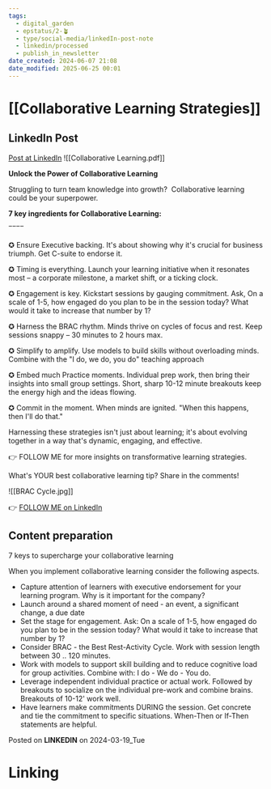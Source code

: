 ```yaml
---
tags:
  - digital_garden
  - epstatus/2-🪴
  - type/social-media/linkedIn-post-note
  - linkedin/processed
  - publish_in_newsletter
date_created: 2024-06-07 21:08
date_modified: 2025-06-25 00:01
---
```

# [[Collaborative Learning Strategies]]

## LinkedIn Post

[Post at LinkedIn](https://www.linkedin.com/posts/sebastiankamilli_7-ingredients-for-collaborative-learning-activity-7175770545857167360-0ryR?utm_source=share&utm_medium=member_desktop)
![[Collaborative Learning.pdf]]

**Unlock the Power of Collaborative Learning** 

Struggling to turn team knowledge into growth?  Collaborative learning could be your superpower.

**7 key ingredients for Collaborative Learning:**

‾‾‾‾

✪ Ensure Executive backing. It's about showing why it's crucial for business triumph. Get C-suite to endorse it.

✪ Timing is everything. Launch your learning initiative when it resonates most – a corporate milestone, a market shift, or a ticking clock. 

✪ Engagement is key. Kickstart sessions by gauging commitment. Ask, On a scale of 1-5, how engaged do you plan to be in the session today? What would it take to increase that number by 1?

✪ Harness the BRAC rhythm. Minds thrive on cycles of focus and rest. Keep sessions snappy – 30 minutes to 2 hours max.

✪ Simplify to amplify. Use models to build skills without overloading minds. Combine with the "I do, we do, you do" teaching approach

✪ Embed much Practice moments. Individual prep work, then bring their insights into small group settings. Short, sharp 10-12 minute breakouts keep the energy high and the ideas flowing.

✪ Commit in the moment. When minds are ignited. "When this happens, then I'll do that." 

Harnessing these strategies isn't just about learning; it's about evolving together in a way that's dynamic, engaging, and effective.

👉 FOLLOW ME for more insights on transformative learning strategies.

What's YOUR best collaborative learning tip? Share in the comments!

![[BRAC Cycle.jpg]]

👉 [FOLLOW ME on LinkedIn](https://www.linkedin.com/comm/mynetwork/discovery-see-all?usecase=PEOPLE_FOLLOWS&followMember=sebastiankamilli)

## Content preparation

7 keys to supercharge your collaborative learning

When you implement collaborative learning consider the following aspects.

+ Capture attention of learners with executive endorsement for your learning program. Why is it important for the company?
+ Launch around a shared moment of need - an event, a significant change, a due date
+ Set the stage for engagement. Ask: On a scale of 1-5, how engaged do you plan to be in the session today? What would it take to increase that number by 1?
+ Consider BRAC - the Best Rest-Activity Cycle. Work with session length between 30 .. 120 minutes. 
+ Work with models to support skill building and to reduce cognitive load for group activities. Combine with: I do - We do - You do.
+ Leverage independent individual practice or actual work. Followed by breakouts to socialize on the individual pre-work and combine brains. Breakouts of 10-12' work well.
+ Have learners make commitments DURING the session. Get concrete and tie the commitment to specific situations. When-Then or If-Then statements are helpful.

Posted on **LINKEDIN** on 2024-03-19_Tue

# Linking
